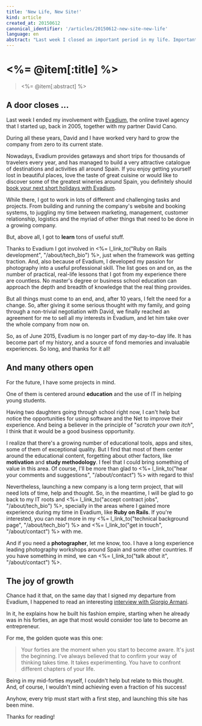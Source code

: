 ```yaml
---
title: 'New Life, New Site!'
kind: article
created_at: 20150612
canonical_identifier: '/articles/20150612-new-site-new-life'
language: en
abstract: "Last week I closed an important period in my life. Important enough to convince me to, finally, get my act together, and launch the personal website I've been meaning to start since forever."
---
```


# <%= @item[:title] %>

> <%= @item[:abstract] %>

## A door closes ...

Last week I ended my involvement with [Evadium](http://www.evadium.com), the online travel agency that I started up, back in 2005, together with my partner David Cano.

During all these years, David and I have worked very hard to grow the company from zero to its current state. 

Nowadays, Evadium provides getaways and short trips for thousands of travelers every year, and has managed to build a very attractive catalogue of destinations and activities all around Spain. If you enjoy getting yourself lost in beautiful places, love the taste of great cuisine or would like to discover some of the greatest wineries around Spain, you definitely should [book your next short holidays with Evadium](http://www.evadium.com).

While there, I got to work in lots of different and challenging tasks and projects. From building and running the company's website and booking systems, to juggling my time between marketing, management, customer relationship, logistics and the myriad of other things that need to be done in a growing company.

But, above all, I got to **learn** tons of useful stuff. 

Thanks to Evadium I got involved in <%= l_link_to("Ruby on Rails development", "/about/tech_bio") %>, just when the framework was getting traction. And, also because of Evadium, I developed my passion for photography into a useful professional skill. The list goes on and on, as the number of practical, real-life lessons that I got from my experience there are countless. No master's degree or business school education can approach the depth and breadth of knowledge that the real thing provides.

But all things must come to an end, and, after 10 years, I felt the need for a change. So, after giving it some serious thought with my family, and going through a non-trivial negotiation with David, we finally reached an agreement for me to sell all my interests in Evadium, and let him take over the whole company from now on.

So, as of June 2015, Evadium is no longer part of my day-to-day life. It has become part of my history, and a source of fond memories and invaluable experiences. So long, and thanks for it all!

## And many others open

For the future, I have some projects in mind.

One of them is centered around **education** and the use of IT in helping young students. 

Having two daughters going through school right now, I can't help but notice the opportunities for using software and the Net to improve their experience. And being a believer in the principle of "*scratch your own itch*", I think that it would be a good business opportunity.

I realize that there's a growing number of educational tools, apps and sites, some of them of exceptional quality. But I find that most of them center around the educational content, forgetting about other factors, like **motivation** and **study methodology**. I feel that I could bring something of value in this area. Of course, I'll be more than glad to <%= l_link_to("hear your comments and suggestions", "/about/contact") %> with regard to this!

Nevertheless, launching a new company is a long term project, that will need lots of time, help and thought. So, in the meantime, I will be glad to go back to my IT roots and <%= l_link_to("accept contract jobs", "/about/tech_bio") %>, specially in the areas where I gained more experience during my time in Evadium, like **Ruby on Rails**. If you're interested, you can read more in my <%= l_link_to("technical background page", "/about/tech_bio") %> and <%= l_link_to("get in touch", "/about/contact") %> with me.

And if you need a **photographer**, let me know, too. I have a long experience leading photography workshops around Spain and some other countries. If you have something in mind, we can <%= l_link_to("talk about it", "/about/contact") %>.

## The joy of growth

Chance had it that, on the same day that I signed my departure from Evadium, I happened to read an interesting [interview with Giorgio Armani](http://www.gq.com/style/celebrities/201506/giorgio-armani-interview).

In it, he explains how he built his fashion empire, starting when he already was in his forties, an age that most would consider too late to become an entrepreneur.

For me, the golden quote was this one:

> Your forties are the moment when you start to become aware. It's just the beginning. I've always believed that to confirm your way of thinking takes time. It takes experimenting. You have to confront different chapters of your life.

Being in my mid-forties myself, I couldn't help but relate to this thought. And, of course, I wouldn't mind achieving even a fraction of his success!

Anyhow, every trip must start with a first step, and launching this site has been mine.

Thanks for reading!
 
